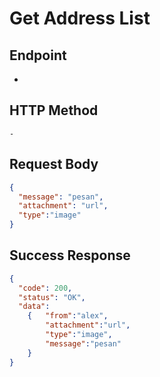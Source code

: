 # **Get Address List**
## Endpoint
-
## HTTP Method
`-`

## Request Body
```json
{
  "message": "pesan",
  "attachment": "url",
  "type":"image"
}
```
## Success Response
```json
{
  "code": 200,
  "status": "OK",
  "data": 
    {   "from":"alex",
        "attachment":"url",
        "type":"image",
        "message":"pesan"  
    }
}
```
